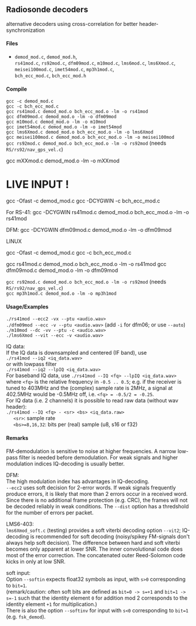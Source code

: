 
## Radiosonde decoders

alternative decoders using cross-correlation for better header-synchronization

#### Files

  * `demod_mod.c`, `demod_mod.h`, <br />
    `rs41mod.c`, `rs92mod.c`, `dfm09mod.c`, `m10mod.c`, `lms6mod.c`, `lms6Xmod.c`, `meisei100mod.c`, `imet54mod.c`, `mp3h1mod.c`,<br />
    `bch_ecc_mod.c`, `bch_ecc_mod.h`

#### Compile
  `gcc -c demod_mod.c` <br />
  `gcc -c bch_ecc_mod.c` <br />
  `gcc rs41mod.c demod_mod.o bch_ecc_mod.o -lm -o rs41mod` <br />
  `gcc dfm09mod.c demod_mod.o -lm -o dfm09mod` <br />
  `gcc m10mod.c demod_mod.o -lm -o m10mod` <br />
  `gcc imet54mod.c demod_mod.o -lm -o imet54mod` <br />
  `gcc lms6Xmod.c demod_mod.o bch_ecc_mod.o -lm -o lms6Xmod` <br />
  `gcc meisei100mod.c demod_mod.o bch_ecc_mod.o -lm -o meisei100mod` <br />
  `gcc rs92mod.c demod_mod.o bch_ecc_mod.o -lm -o rs92mod` (needs `RS/rs92/nav_gps_vel.c`)
  
  gcc mXXmod.c demod_mod.o -lm -o mXXmod
  
  
  # LIVE INPUT !
  gcc -Ofast -c demod_mod.c
  gcc -DCYGWIN -c bch_ecc_mod.c

  For RS-41:
  gcc -DCYGWIN rs41mod.c demod_mod.o bch_ecc_mod.o -lm -o rs41mod

  DFM:
  gcc -DCYGWIN dfm09mod.c demod_mod.o -lm -o dfm09mod
  
  LINUX
  
  gcc -Ofast -c demod_mod.c
  gcc -c bch_ecc_mod.c

  gcc rs41mod.c demod_mod.o bch_ecc_mod.o -lm -o rs41mod
  gcc dfm09mod.c demod_mod.o -lm -o dfm09mod
  
  `gcc rs92mod.c demod_mod.o bch_ecc_mod.o -lm -o rs92mod` (needs `RS/rs92/nav_gps_vel.c`) <br />
  `gcc mp3h1mod.c demod_mod.o -lm -o mp3h1mod`

#### Usage/Examples
  `./rs41mod --ecc2 -vx --ptu <audio.wav>` <br />
  `./dfm09mod --ecc -v --ptu <audio.wav>` (add `-i` for dfm06; or use `--auto`) <br />
  `./m10mod --dc -vv --ptu -c <audio.wav>` <br />
  `./lms6Xmod --vit --ecc -v <audio.wav>` <br />

  IQ data:<br />
  If the IQ data is downsampled and centered (IF band), use <br />
  `./rs41mod --iq2 <iq_data.wav>` <br />
  or with lowpass filter <br />
  `./rs41mod --iq2 --lpIQ <iq_data.wav>` <br />
  For baseband IQ data, use
  `./rs41mod --IQ <fq> --lpIQ <iq_data.wav>` <br />
  where `<fq>` is the relative frequency in `-0.5 .. 0.5`;
  e.g. if the receiver is tuned to 403MHz and the (complex) sample rate is 2MHz,
  a signal at 402.5MHz would be -0.5MHz off, i.e. `<fq> = -0.5/2 = -0.25`. <br />
  For IQ data (i.e. 2 channels) it is possible to read raw data (without wav header): <br />
  `./rs41mod --IQ <fq> - <sr> <bs> <iq_data.raw>` <br />
  &nbsp;&nbsp;&nbsp;&nbsp; `<sr>`: sample rate <br />
  &nbsp;&nbsp;&nbsp;&nbsp; `<bs>=8,16,32`: bits per (real) sample (u8, s16 or f32)

#### Remarks
  FM-demodulation is sensitive to noise at higher frequencies. A narrow low-pass filter is needed before demodulation.
  For weak signals and higher modulation indices IQ-decoding is usually better.
  <br />

  DFM:<br />
  The high modulation index has advantages in IQ-decoding. <br />
  `--ecc2` uses soft decision for 2-error words. If weak signals frequently produce errors, it is likely that
  more than 2 errors occur in a received word. Since there is no additional frame protection (e.g. CRC), the
  frames will not be decoded reliably in weak conditions. The `--dist` option has a thredshold for the number
  of errors per packet.
  <br />

  LMS6-403:<br />
  `lms6Xmod_soft.c` (testing) provides a soft viterbi decoding option `--vit2`;
  IQ-decoding is recommended for soft decoding (noisy/spikey FM-signals don't always help soft decision).
  The difference between hard and soft viterbi becomes only apparent at lower SNR. The inner convolutional
  code does most of the error correction. The concatenated outer Reed-Solomon code kicks in only at low SNR.

  soft input:<br />
  Option `--softin` expects float32 symbols as input, with `s>0` corresponding to `bit=1`.<br />
  (remark/caution: often soft bits are defined as `bit=0 -> s=+1` and `bit=1 -> s=-1` such that the identity element `0`
  for addition mod 2 corresponds to the identity element `+1` for multiplication.)<br />
  There is also the option `--softinv` for input with `s<0` corresponding to `bit=1` (e.g. `fsk_demod`).

